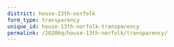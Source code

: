 ```yaml
---
district: house-13th-norfolk
form_type: transparency
unique_id: house-13th-norfolk-transparency
permalink: /2020bq/house-13th-norfolk/transparency/
---
```

